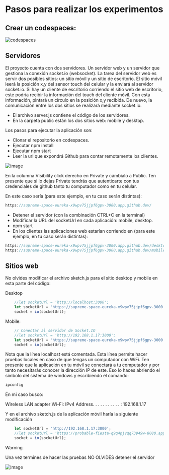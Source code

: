 # Pasos para realizar los experimentos

## Crear un codespaces:

![codespaces](https://github.com/user-attachments/assets/97d7b532-42c4-4a97-a0d3-b8ff335b0ebe)

## Servidores

El proyecto cuenta con dos servidores. Un servidor web y un servidor 
que gestiona la conexión socket.io (websocket). La tarea del servidor web es servir dos 
posibles sitios: un sitio móvil y un sitio de escritorio. El sitio 
móvil leerá la posición x,y del sensor touch del celular y la enviará al servidor socket.io. 
Si hay un cliente de escritorio corriendo el sitio web de escritorio, este podría recibir la información 
del touch del cliente móvil. Con esta información, pintará un círculo en la posición x,y recibida. 
De nuevo, la comunicación entre los dos sitios se realizará mediante socket.io.

* El archivo server.js contiene el código de los servidores.
* En la carpeta public están los dos sitios web: mobile y desktop.

Los pasos para ejecutar la aplicación son:

* Clonar el repositorio en codespaces.
* Ejecutar npm install
* Ejecutar npm start
* Leer la url que expondrá Github para contar remotamente los clientes.

![image](https://github.com/user-attachments/assets/a3ed9256-015b-497e-98e6-b33f62dad611)

En la columna Visibility click derecho en Private y cámbialo a Public. Ten presente 
que si lo dejas Private tendrás que autenticarte con tus credenciales de github tanto 
tu computador como en tu celular.

En este caso sería (para este ejemplo, en tu caso serán distintas):

``` js
https://supreme-space-eureka-x9wpv75jjpf6gpv-3000.app.github.dev/
``` 

* Detener el servidor (con la combinación CTRL+C en la terminal)
* Modificar la URL del socketUrl en cada aplicación: mobile, desktop.
* npm start
* En los clientes las aplicaciones web estarían corriendo en (para este ejemplo, en tu caso serán distintas):

``` js
https://supreme-space-eureka-x9wpv75jjpf6gpv-3000.app.github.dev/desktop/index.html
https://supreme-space-eureka-x9wpv75jjpf6gpv-3000.app.github.dev/mobile/index.html
```

## Sitios web

No olvides modificar el archivo sketch.js para el sitio desktop y mobile en esta parte 
del código:

Desktop

``` js
    //let socketUrl = 'http://localhost:3000';
    let socketUrl = 'https://supreme-space-eureka-x9wpv75jjpf6gpv-3000.app.github.dev/';
    socket = io(socketUrl); 
```

Mobile:

``` js
    // Conectar al servidor de Socket.IO
    //let socketUrl = 'http://192.168.1.17:3000';
    let socketUrl = 'https://supreme-space-eureka-x9wpv75jjpf6gpv-3000.app.github.dev/';
    socket = io(socketUrl);

```

Nota que la línea localhost está comentada. Esta línea permite hacer pruebas locales 
en caso de que tengas un computador con WiFi. Ten presente que la aplicación en tu 
móvil se conectará a tu computador y por tanto necesitarás conocer la dirección 
IP de este. Eso lo haces abriendo el símbolo del sistema de windows y escribiendo 
el comando:

``` bash
ipconfig
```
En mi caso busco:

Wireless LAN adapter Wi-Fi:
IPv4 Address. . . . . . . . . . . : 192.168.1.17

Y en el archivo sketch.js de la aplicación móvil haría la siguiente modificación

``` js
    let socketUrl = 'http://192.168.1.17:3000';
    //let socketUrl = 'https://probable-fiesta-q9q4pjvqq73949w-8080.app.github.dev';
    socket = io(socketUrl);
```

> [!WARNING]  
> Una vez termines de hacer las pruebas NO OLVIDES detener el servidor

![image](https://github.com/user-attachments/assets/2dee0177-c306-48d6-8400-0b5f76bcd99a)



